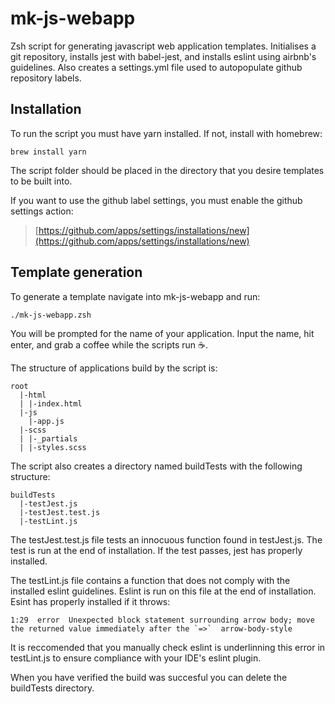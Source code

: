 # mk-js-webapp

Zsh script for generating javascript web application templates. Initialises a git repository, installs jest with babel-jest, and installs eslint using airbnb's guidelines. Also creates a settings.yml file used to autopopulate github repository labels.

## Installation

To run the script you must have yarn installed. If not, install with homebrew:

```
brew install yarn
```

The script folder should be placed in the directory that you desire templates to be built into.

If you want to use the github label settings, you must enable the github settings action:

> [https://github.com/apps/settings/installations/new](https://github.com/apps/settings/installations/new)

## Template generation

To generate a template navigate into mk-js-webapp and run:

```
./mk-js-webapp.zsh
```

You will be prompted for the name of your application. Input the name, hit enter, and grab a coffee while the scripts run ☕️.

The structure of applications build by the script is:

```
root
  |-html
  | |-index.html
  |-js
    |-app.js
  |-scss
  | |-_partials
  | |-styles.scss
```

The script also creates a directory named buildTests with the following structure:

```
buildTests
  |-testJest.js
  |-testJest.test.js
  |-testLint.js
```

The testJest.test.js file tests an innocuous function found in testJest.js. The test is run at the end of installation. If the test passes, jest has properly installed.

The testLint.js file contains a function that does not comply with the installed eslint guidelines. Eslint is run on this file at the end of installation. Esint has properly installed if it throws:

```
1:29  error  Unexpected block statement surrounding arrow body; move the returned value immediately after the `=>`  arrow-body-style
```

It is reccomended that you manually check eslint is underlinning this error in testLint.js to ensure compliance with your IDE's eslint plugin.

When you have verified the build was succesful you can delete the buildTests directory.
